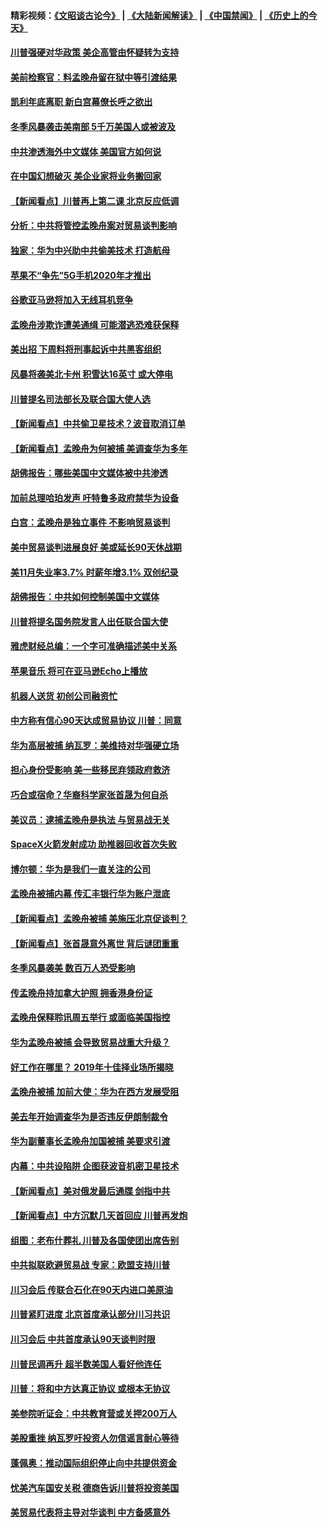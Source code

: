 #### 精彩视频：[《文昭谈古论今》](https://github.com/gfw-breaker/wenzhao/blob/master/README.md?t=12090630) | [《大陆新闻解读》](https://github.com/gfw-breaker/ntdtv-comedy/blob/master/README.md?t=12090630) | [《中国禁闻》](https://github.com/gfw-breaker/ntdtv-news/blob/master/README.md?t=12090630) | [《历史上的今天》](https://github.com/gfw-breaker/today-in-history/blob/master/README.md?t=12090630) 

#### [川普强硬对华政策 美企高管由怀疑转为支持](../pages/nsc412/n10899481.md?t=12090630) 

#### [美前检察官：料孟晚舟留在狱中等引渡结果](../pages/nsc412/n10899248.md?t=12090630) 

#### [凯利年底离职  新白宫幕僚长呼之欲出](../pages/nsc412/n10899433.md?t=12090630) 

#### [冬季风暴袭击美南部 5千万美国人或被波及](../pages/nsc412/n10899143.md?t=12090630) 

#### [中共渗透海外中文媒体 美国官方如何说](../pages/nsc412/n10893253.md?t=12090630) 

#### [在中国幻想破灭 美企业家将业务搬回家](../pages/nsc412/n10899238.md?t=12090630) 

#### [【新闻看点】川普再上第二课 北京反应低调](../pages/nsc412/n10899200.md?t=12090630) 

#### [分析：中共将管控孟晚舟案对贸易谈判影响](../pages/nsc412/n10899115.md?t=12090630) 

#### [独家：华为中兴助中共偷美技术 打造航母](../pages/nsc412/n10899158.md?t=12090630) 

#### [苹果不“争先”5G手机2020年才推出](../pages/nsc412/n10898579.md?t=12090630) 

#### [谷歌亚马逊将加入无线耳机竞争](../pages/nsc412/n10898571.md?t=12090630) 

#### [孟晚舟涉欺诈遭美通缉 可能潜逃恐难获保释](../pages/nsc412/n10898102.md?t=12090630) 

#### [美出招  下周料将刑事起诉中共黑客组织](../pages/nsc412/n10898123.md?t=12090630) 

#### [风暴将袭美北卡州 积雪达16英寸 或大停电](../pages/nsc412/n10898065.md?t=12090630) 

#### [川普提名司法部长及联合国大使人选](../pages/nsc412/n10897945.md?t=12090630) 

#### [【新闻看点】中共偷卫星技术？波音取消订单](../pages/nsc412/n10897878.md?t=12090630) 

#### [【新闻看点】孟晚舟为何被捕 美调查华为多年](../pages/nsc412/n10897596.md?t=12090630) 

#### [胡佛报告：哪些美国中文媒体被中共渗透](../pages/nsc412/n10896480.md?t=12090630) 

#### [加前总理哈珀发声 吁特鲁多政府禁华为设备](../pages/nsc412/n10898039.md?t=12090630) 

#### [白宫：孟晚舟是独立事件 不影响贸易谈判](../pages/nsc412/n10897915.md?t=12090630) 

#### [美中贸易谈判进展良好 美或延长90天休战期](../pages/nsc412/n10897855.md?t=12090630) 

#### [美11月失业率3.7% 时薪年增3.1% 双创纪录](../pages/nsc412/n10897528.md?t=12090630) 

#### [胡佛报告：中共如何控制美国中文媒体](../pages/nsc412/n10896358.md?t=12090630) 

#### [川普将提名国务院发言人出任联合国大使](../pages/nsc412/n10896834.md?t=12090630) 

#### [雅虎财经总编：一个字可准确描述美中关系](../pages/nsc412/n10896917.md?t=12090630) 

#### [苹果音乐 将可在亚马逊Echo上播放](../pages/nsc412/n10896675.md?t=12090630) 

#### [机器人送货 初创公司融资忙](../pages/nsc412/n10896659.md?t=12090630) 

#### [中方称有信心90天达成贸易协议 川普：同意](../pages/nsc412/n10896579.md?t=12090630) 

#### [华为高层被捕 纳瓦罗：美维持对华强硬立场](../pages/nsc412/n10896049.md?t=12090630) 

#### [担心身份受影响 美一些移民弃领政府救济](../pages/nsc412/n10895898.md?t=12090630) 

#### [巧合或宿命？华裔科学家张首晟为何自杀](../pages/nsc412/n10895275.md?t=12090630) 

#### [美议员：逮捕孟晚舟是执法 与贸易战无关](../pages/nsc412/n10895851.md?t=12090630) 

#### [SpaceX火箭发射成功 助推器回收首次失败](../pages/nsc412/n10895996.md?t=12090630) 

#### [博尔顿：华为是我们一直关注的公司](../pages/nsc412/n10895818.md?t=12090630) 

#### [孟晚舟被捕内幕  传汇丰银行华为账户泄底](../pages/nsc412/n10895828.md?t=12090630) 

#### [【新闻看点】孟晚舟被捕 美施压北京促谈判？](../pages/nsc412/n10895382.md?t=12090630) 

#### [【新闻看点】张首晟意外离世 背后谜团重重](../pages/nsc412/n10895539.md?t=12090630) 

#### [冬季风暴袭美 数百万人恐受影响](../pages/nsc412/n10895683.md?t=12090630) 

#### [传孟晚舟持加拿大护照 拥香港身份证](../pages/nsc412/n10895690.md?t=12090630) 

#### [孟晚舟保释聆讯周五举行 或面临美国指控](../pages/nsc412/n10895440.md?t=12090630) 

#### [华为孟晚舟被捕 会导致贸易战重大升级？](../pages/nsc412/n10895349.md?t=12090630) 

#### [好工作在哪里？ 2019年十佳择业场所揭晓](../pages/nsc412/n10893916.md?t=12090630) 

#### [孟晚舟被捕 加前大使：华为在西方发展受阻](../pages/nsc412/n10894033.md?t=12090630) 

#### [美去年开始调查华为是否违反伊朗制裁令](../pages/nsc412/n10335920.md?t=12090630) 

#### [华为副董事长孟晚舟加国被捕 美要求引渡](../pages/nsc412/n10893616.md?t=12090630) 

#### [内幕：中共设陷阱 企图获波音机密卫星技术](../pages/nsc412/n10893761.md?t=12090630) 

#### [【新闻看点】美对俄发最后通牒 剑指中共](../pages/nsc412/n10893354.md?t=12090630) 

#### [【新闻看点】中方沉默几天首回应 川普再发炮](../pages/nsc412/n10893156.md?t=12090630) 

#### [组图：老布什葬礼 川普及各国使团出席告别](../pages/nsc412/n10892998.md?t=12090630) 

#### [中共拟联欧避贸易战 专家：欧盟支持川普](../pages/nsc412/n10893281.md?t=12090630) 

#### [川习会后 传联合石化在90天内进口美原油](../pages/nsc412/n10893241.md?t=12090630) 

#### [川普紧盯进度 北京首度承认部分川习共识](../pages/nsc412/n10893089.md?t=12090630) 

#### [川习会后 中共首度承认90天谈判时限](../pages/nsc412/n10891819.md?t=12090630) 

#### [川普民调再升 超半数美国人看好他连任](../pages/nsc412/n10891749.md?t=12090630) 

#### [川普：将和中方达真正协议 或根本无协议](../pages/nsc412/n10891907.md?t=12090630) 

#### [美参院听证会：中共教育营或关押200万人](../pages/nsc412/n10891133.md?t=12090630) 

#### [美股重挫 纳瓦罗吁投资人勿信谣言耐心等待](../pages/nsc412/n10891563.md?t=12090630) 

#### [蓬佩奥：推动国际组织停止向中共提供资金](../pages/nsc412/n10891425.md?t=12090630) 

#### [忧美汽车国安关税 德商告诉川普将投资美国](../pages/nsc412/n10891443.md?t=12090630) 

#### [美贸易代表将主导对华谈判 中方备感意外](../pages/nsc412/n10891328.md?t=12090630) 

